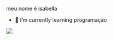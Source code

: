 
meu nome é isabella
- 🌱 I’m currently learning programaçao 

![](https://media.tenor.com/V0F9NjlwtfcAAAAM/wave-joy.gif)
